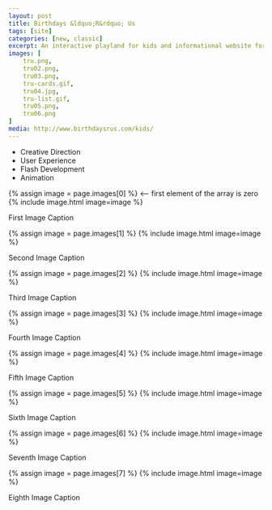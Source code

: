 ```yaml
---
layout: post
title: Birthdays &ldquo;R&rdquo; Us
tags: [site]
categories: [new, classic]
excerpt: An interactive playland for kids and informational website for parents promoting Geoffrey's Birthday Club at Toys &ldquo;R&rdquo; Us.
images: [
	tru.png, 
	tru02.png,
	tru03.png,
	tru-cards.gif,
	tru04.jpg,
	tru-list.gif,
	tru05.png,
	tru06.png
]
media: http://www.birthdaysrus.com/kids/
---
```



- Creative Direction
- User Experience
- Flash Development
- Animation

{% assign image = page.images[0] %} <-- first element of the array is zero
{% include image.html image=image %}

First Image Caption

{% assign image = page.images[1] %}
{% include image.html image=image %}

Second Image Caption

{% assign image = page.images[2] %}
{% include image.html image=image %}

Third Image Caption

{% assign image = page.images[3] %}
{% include image.html image=image %}

Fourth Image Caption

{% assign image = page.images[4] %}
{% include image.html image=image %}

Fifth Image Caption

{% assign image = page.images[5] %}
{% include image.html image=image %}

Sixth Image Caption

{% assign image = page.images[6] %}
{% include image.html image=image %}

Seventh Image Caption

{% assign image = page.images[7] %}
{% include image.html image=image %}

Eighth Image Caption
